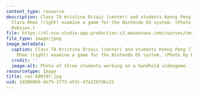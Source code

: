 ```yaml
---
content_type: resource
description: Class TA Kristina Drzaic (center) and students Kenny Peng (left) and
  Clara Rhee (right) examine a game for the Nintendo DS system. (Photo by Dr. Alice
  Robison.)
file: https://ol-ocw-studio-app-production.s3.amazonaws.com/courses/cms-600-videogame-theory-and-analysis-fall-2007/1d30606bde752f73a53cd7a22b7dbc21_cms-600f07.jpg
file_type: image/jpeg
image_metadata:
  caption: Class TA Kristina Drzaic (center) and students Kenny Peng (left) and Clara
    Rhee (right) examine a game for the Nintendo DS system. (Photo by Dr. Alice Robison.)
  credit: ''
  image-alt: Photo of three students working on a handheld videogame.
resourcetype: Image
title: cms-600f07.jpg
uid: 1d30606b-de75-2f73-a53c-d7a22b7dbc21
---
```

